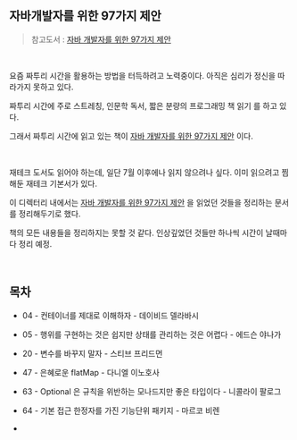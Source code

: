 ## 자바개발자를 위한 97가지 제안

> 참고도서 : [자바 개발자를 위한 97가지 제안](http://www.kyobobook.co.kr/product/detailViewKor.laf?ejkGb=KOR&mallGb=KOR&barcode=9791190665643&orderClick=LEa&Kc=)<br>

<br>

요즘 짜투리 시간을 활용하는 방법을 터득하려고 노력중이다. 아직은 심리가 정신을 따라가지 못하고 있다.<br>

짜투리 시간에 주로 스트레칭, 인문학 독서, 짧은 분량의 프로그래밍 책 읽기 를 하고 있다. <br>

그래서 짜투리 시간에 읽고 있는 책이 [자바 개발자를 위한 97가지 제안](http://www.kyobobook.co.kr/product/detailViewKor.laf?ejkGb=KOR&mallGb=KOR&barcode=9791190665643&orderClick=LEa&Kc=) 이다.<br>

<br>

재테크 도서도 읽어야 하는데, 일단 7월 이후에나 읽지 않으려나 싶다. 이미 읽으려고 찜해둔 재테크 기본서가 있다.<br>

이 디렉터리 내에서는 [자바 개발자를 위한 97가지 제안](http://www.kyobobook.co.kr/product/detailViewKor.laf?ejkGb=KOR&mallGb=KOR&barcode=9791190665643&orderClick=LEa&Kc=) 을 읽었던 것들을 정리하는 문서를 정리해두기로 했다.<br>

책의 모든 내용들을 정리하지는 못할 것 같다. 인상깊었던 것들만 하나씩 시간이 날때마다 정리 예정.<br>

<br>

## 목차

- 04 - 컨테이너를 제대로 이해하자 - 데이비드 델라바시
- 05 - 행위를 구현하는 것은 쉽지만 상태를 관리하는 것은 어렵다 - 에드슨 야나가
- 20 - 변수를 바꾸지 말자 - 스티브 프리드먼
- 47 - 은혜로운 flatMap - 다니엘 이노호사
- 63 - Optional 은 규칙을 위반하는 모나드지만 좋은 타입이다 - 니콜라이 팔로그

- 64 - 기본 접근 한정자를 가진 기능단위 패키지 - 마르코 비렌
- 